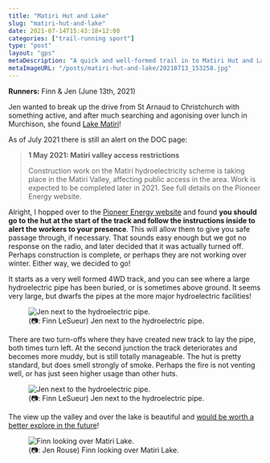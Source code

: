 ```yaml
---
title: "Matiri Hut and Lake"
slug: "matiri-hut-and-lake"
date: 2021-07-14T15:43:18+12:00
categories: ["trail-running sport"]
type: "post"
layout: "gps"
metaDescription: "A quick and well-formed trail in to Matiri Hut and Lake. It passes through a newly built hydroelectric scheme and would make a good jumping-off point for futher exploring."
metaImageURL: "/posts/matiri-hut-and-lake/20210713_153258.jpg"
---
```


__Runners:__ Finn & Jen (June 13th, 2021)

Jen wanted to break up the drive from St Arnaud to Christchurch with something active, and after much searching and agonising over lunch in Murchison, she found [Lake Matiri](https://www.doc.govt.nz/parks-and-recreation/places-to-go/nelson-tasman/places/kahurangi-national-park/things-to-do/huts/lake-matiri-hut/)!

As of July 2021 there is still an alert on the DOC page:

> __1 May 2021: Matiri valley access restrictions__
> 
> Construction work on the Matiri hydroelectricity scheme is taking place in the Matiri Valley, affecting public access in the area. Work is expected to be completed later in 2021. See full details on the Pioneer Energy website.

Alright, I hopped over to the [Pioneer Energy website](https://pioneerenergy.co.nz/projects-and-partnerships/new-developments-and-projects/matiri-project-information/) and found __you should go to the hut at the start of the track and follow the instructions inside to alert the workers to your presence__. This will allow them to give you safe passage through, if necessary. That sounds easy enough but we got no response on the radio, and later decided that it was actually turned off. Perhaps construction is complete, or perhaps they are not working over winter. Either way, we decided to go!

It starts as a very well formed 4WD track, and you can see where a large hydroelectric pipe has been buried, or is sometimes above ground. It seems very large, but dwarfs the pipes at the more major hydroelectric facilities!

<figure>
  <img src="/posts/matiri-hut-and-lake/IMG_2619.jpeg" alt="Jen next to the hydroelectric pipe."/>
  <figcaption>(📷: Finn LeSueur) Jen next to the hydroelectric pipe.</figcaption>
</figure>

There are two turn-offs where they have created new track to lay the pipe, both times turn left. At the second junction the track deteriorates and becomes more muddy, but is still totally manageable. The hut is pretty standard, but does smell strongly of smoke. Perhaps the fire is not venting well, or has just seen higher usage than other huts.

<figure>
  <img src="/posts/matiri-hut-and-lake/IMG_2616.jpeg" alt="Jen next to the hydroelectric pipe."/>
  <figcaption>(📷: Finn LeSueur) Jen next to the hydroelectric pipe.</figcaption>
</figure>

The view up the valley and over the lake is beautiful and [would be worth a better explore in the future](https://www.doc.govt.nz/parks-and-recreation/places-to-go/nelson-tasman/places/kahurangi-national-park/things-to-do/tracks/matiri-valley-and-1000-acre-plateau-tramping-tracks/)!

<figure>
  <img src="/posts/matiri-hut-and-lake/20210713_153258.jpg" alt="Finn looking over Matiri Lake."/>
  <figcaption>(📷: Jen Rouse) Finn looking over Matiri Lake.</figcaption>
</figure>
